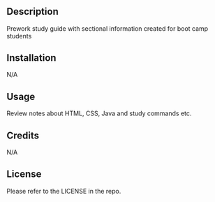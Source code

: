 # <Prework Study Guide Webpage>

## Description

Prework study guide with sectional information created for boot camp students

## Installation

N/A

## Usage

Review notes about HTML, CSS, Java and study commands etc. 

## Credits

N/A

## License

Please refer to the LICENSE in the repo.
